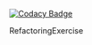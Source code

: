 
[![Codacy Badge](https://api.codacy.com/project/badge/Grade/754e60c6b9364ffa9a839c4f350ae676)](https://app.codacy.com/app/phoenixfeder/RefactoringExercise?utm_source=github.com&utm_medium=referral&utm_content=phoenixfeder/RefactoringExercise&utm_campaign=Badge_Grade_Dashboard)

RefactoringExercise
